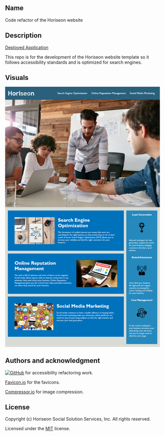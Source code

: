 ## Name
Code refactor of the Horiseon website

## Description
[Deployed Application](https://willmowlam.github.io/nebulus-horiseon-code-refactor/)

This repo is for the development of the Horiseon website template so it follows accessibility standards and is optimized for search engines.

## Visuals
![Mock Up](./assets/images/screenshot.png)

## Authors and acknowledgment
[![GitHub](https://img.shields.io/badge/willmowlam-blueviolet)](https://github.com/willmowlam) for accessibility refactoring work.

[Favicon.io](https://favicon.io/) for the favicons.

[Compressor.io](https://compressor.io/) for image compression.

## License
Copyright (c) Horiseon Social Solution Services, Inc. All rights reserved.

Licensed under the [MIT](LICENSE) license.
